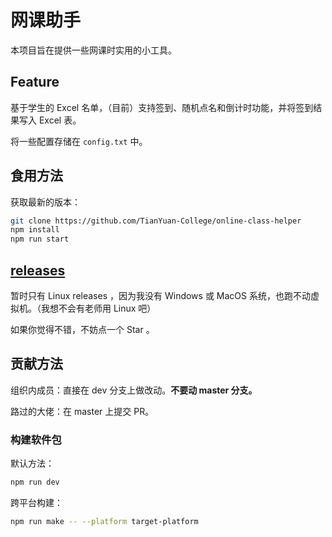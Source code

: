 # 网课助手
本项目旨在提供一些网课时实用的小工具。

## Feature
基于学生的 Excel 名单，（目前）支持签到、随机点名和倒计时功能，并将签到结果写入 Excel 表。

将一些配置存储在 `config.txt` 中。

## 食用方法

获取最新的版本：

```sh
git clone https://github.com/TianYuan-College/online-class-helper
npm install
npm run start
```

## [releases](https://github.com/TianYuan-College/online-class-helper/releases)

暂时只有 Linux releases ，因为我没有 Windows 或 MacOS 系统，也跑不动虚拟机。（我想不会有老师用 Linux 吧）

如果你觉得不错，不妨点一个 Star 。

## 贡献方法

组织内成员：直接在 dev 分支上做改动。**不要动 master 分支。**

路过的大佬：在 master 上提交 PR。

### 构建软件包

默认方法：

```sh
npm run dev
```

跨平台构建：

```sh
npm run make -- --platform target-platform
```
